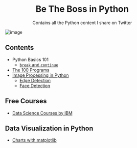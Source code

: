 
<h1 align="center"> Be The Boss in Python </h1>
<p align="center">Contains all the Python content I share on Twitter</p>


![image](https://user-images.githubusercontent.com/5618143/191779394-0b7eb060-9351-4a73-bc3c-a3a475f4c5e6.png)

## Contents 
- Python Basics 101
  - [`break` and `continue`](/basics/break-continue.md)
- [The 100 Programs](/100-programs)
- [Image Processing in Python](/image-processing)
  - [Edge Detection](/image-processing/edge_detection.ipynb)
  - [Face Detection](/image-processing/image_processing.ipynb)


## Free Courses
- [Data Science Courses by IBM](https://github.com/afizs/ml/blob/master/free-courses/README.md)

## Data Visualization in Python 
- [Charts with matplotlib](https://github.com/afizs/ml-notes/tree/main/charts)
